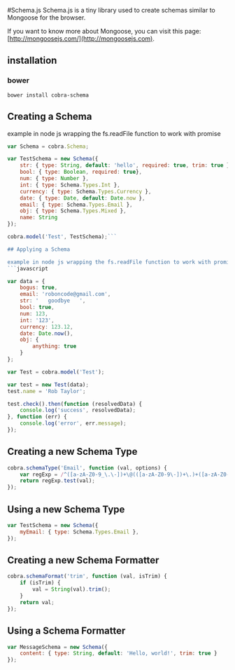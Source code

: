 #Schema.js
Schema.js is a tiny library used to create schemas similar to Mongoose for the browser.

If you want to know more about Mongoose, you can visit this page: [http://mongoosejs.com/](http://mongoosejs.com).

## installation

### bower
```bower install cobra-schema```

## Creating a Schema

example in node js wrapping the fs.readFile function to work with promise
```javascript
var Schema = cobra.Schema;

var TestSchema = new Schema({
	str: { type: String, default: 'hello', required: true, trim: true },
    bool: { type: Boolean, required: true},
    num: { type: Number },
    int: { type: Schema.Types.Int },
    currency: { type: Schema.Types.Currency },
    date: { type: Date, default: Date.now },
    email: { type: Schema.Types.Email },
    obj: { type: Schema.Types.Mixed },
    name: String
});

cobra.model('Test', TestSchema);```

## Applying a Schema

example in node js wrapping the fs.readFile function to work with promise
```javascript

var data = {
    bogus: true,
    email: 'roboncode@gmail.com',
    str: '   goodbye   ',
    bool: true,
    num: 123,
    int: '123',
    currency: 123.12,
    date: Date.now(),
    obj: {
        anything: true
    }
};

var Test = cobra.model('Test');

var test = new Test(data);
test.name = 'Rob Taylor';

test.check().then(function (resolvedData) {
    console.log('success', resolvedData);
}, function (err) {
    console.log('error', err.message);
});
```

## Creating a new Schema Type
```javascript
cobra.schemaType('Email', function (val, options) {
    var regExp = /^([a-zA-Z0-9_\.\-])+\@(([a-zA-Z0-9\-])+\.)+([a-zA-Z0-9]{2,4})+$/;
    return regExp.test(val);
});
```

## Using a new Schema Type
```javascript
var TestSchema = new Schema({
	myEmail: { type: Schema.Types.Email },
});
```

## Creating a new Schema Formatter
```javascript
cobra.schemaFormat('trim', function (val, isTrim) {
    if (isTrim) {
        val = String(val).trim();
    }
    return val;
});
```

## Using a Schema Formatter
```javascript
var MessageSchema = new Schema({
	content: { type: String, default: 'Hello, world!', trim: true }
});
```